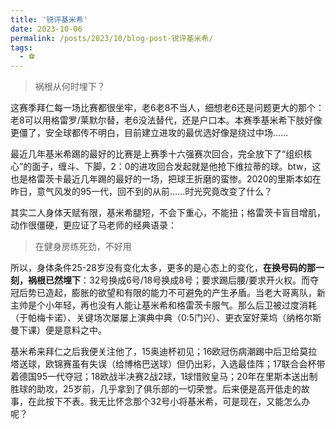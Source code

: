 ```yaml
---
title: '锐评基米希'
date: 2023-10-06
permalink: /posts/2023/10/blog-post-锐评基米希/
tags:
  - ⚽️
---
```

> 祸根从何时埋下？

这赛季拜仁每一场比赛都很坐牢，老6老8不当人，细想老6还是问题更大的那个：老8可以用格雷罗/莱默尔替，老6没法替代，还是户口本。本赛季基米希下肢好像更僵了，安全球都传不明白，目前建立进攻的最优选好像是绕过中场……

最近几年基米希踢的最好的比赛是上赛季十六强赛次回合，完全放下了“组织核心”的面子，缠斗、下脚，2：0的进攻回合发起就是他抢下维拉蒂的球。btw，这也是格雷茨卡最近几年踢的最好的一场，把球王折磨的蛮惨。2020的里斯本如在昨日，意气风发的95一代，回不到的从前……时光究竟改变了什么？

其实二人身体天赋有限，基米希腿短，不会下重心，不能扭；格雷茨卡盲目增肌，动作很僵硬，更应证了马老师的经典语录：
> 在健身房练死劲，不好用

所以，身体条件25-28岁没有变化太多，更多的是心态上的变化，**在换号码的那一刻，祸根已然埋下**：32号换成6号/18号换成8号；要求踢后腰/要求开火权。而夺冠后势已造起，膨胀的欲望和有限的能力不可避免的产生矛盾。当老大哥离队，新主帅是个小年轻，再也没有人能让基米希和格雷茨卡服气。那么后卫被过度消耗（于帕梅卡诺）、关键场次屡屡上演典中典（0:5门兴）、更衣室好莱坞（纳格尔斯曼下课）便是意料之中。

基米希来拜仁之后我便关注他了，15奥迪杯初见；16欧冠伤病潮踢中后卫给莫拉塔送球，欧锦赛虽有失误（给博格巴送球）但仍出彩，入选最佳阵；17联合会杯带着德国95一代夺冠；18欧战半决赛2战2球，1球惜败皇马；20年在里斯本送出制胜球的助攻，25岁前，几乎拿到了俱乐部的一切荣誉。后来便是高开低走的故事，在此按下不表。我无比怀念那个32号小将基米希，可是现在，又能怎么办呢？